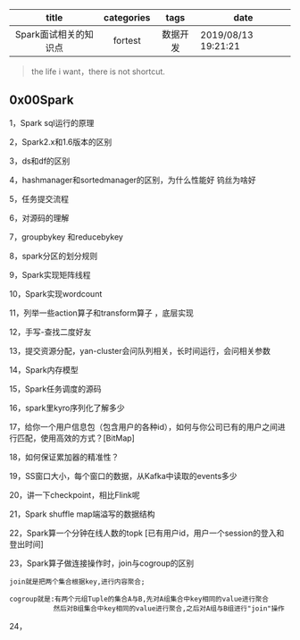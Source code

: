 |         title         | categories |   tags   | date                |
| :-------------------: | :--------: | :------: | ------------------- |
| Spark面试相关的知识点 |  fortest   | 数据开发 | 2019/08/13 19:21:21 |

> the life i want，there is not shortcut.

## 0x00Spark

1，Spark sql运行的原理

2，Spark2.x和1.6版本的区别

3，ds和df的区别

4，hashmanager和sortedmanager的区别，为什么性能好 钨丝为啥好

5，任务提交流程

6，对源码的理解

7，groupbykey 和reducebykey

8，spark分区的划分规则

9，Spark实现矩阵线程

10，Spark实现wordcount

11，列举一些action算子和transform算子 ，底层实现

12，手写-查找二度好友

13，提交资源分配，yan-cluster会问队列相关，长时间运行，会问相关参数

14，Spark内存模型

15，Spark任务调度的源码

16，spark里kyro序列化了解多少

17，给你一个用户信息包（包含用户的各种id），如何与你公司已有的用户之间进行匹配，使用高效的方式？[BitMap]

18，如何保证累加器的精准性？

19，SS窗口大小，每个窗口的数据，从Kafka中读取的events多少

20，讲一下checkpoint，相比Flink呢

21，Spark shuffle map端溢写的数据结构

22，Spark算一个分钟在线人数的topk [已有用户id，用户一个session的登入和登出时间]

23，Spark算子做连接操作时，join与cogroup的区别

```
join就是把两个集合根据key,进行内容聚合;

cogroup就是:有两个元组Tuple的集合A与B,先对A组集合中key相同的value进行聚合
		   然后对B组集合中key相同的value进行聚合,之后对A组与B组进行"join"操作
```

24，